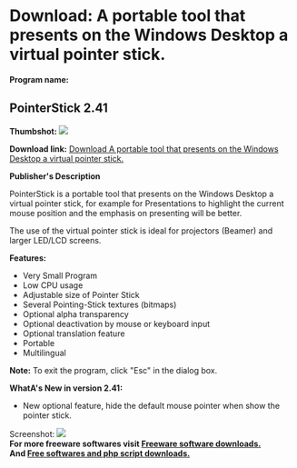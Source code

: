 # Download: A portable tool that presents on the Windows Desktop a virtual pointer stick.

**Program name:**

## PointerStick 2.41

  
**Thumbshot:** ![](http://www.freewarefiles.com/screenshot/pointerstick_md.jpg)   
  
**Download link:** [Download A portable tool that presents on the Windows Desktop a virtual pointer stick.](http://freesoftwares.boysofts.com/PointerStick_program_73033.html)  
  


**Publisher's Description**  
  


PointerStick is a portable tool that presents on the Windows Desktop a virtual pointer stick, for example for Presentations to highlight the current mouse position and the emphasis on presenting will be better. 

The use of the virtual pointer stick is ideal for projectors (Beamer) and larger LED/LCD screens.

**Features:**

  * Very Small Program 
  * Low CPU usage 
  * Adjustable size of Pointer Stick 
  * Several Pointing-Stick textures (bitmaps) 
  * Optional alpha transparency 
  * Optional deactivation by mouse or keyboard input 
  * Optional translation feature 
  * Portable 
  * Multilingual 

**Note:** To exit the program, click "Esc" in the dialog box.

**WhatA's New in version 2.41:**

  * New optional feature, hide the default mouse pointer when show the pointer stick. 

  
  
Screenshot: ![](http://www.freewarefiles.com/screenshot/pointerstick.jpg)   
**For more freeware softwares visit [Freeware software downloads.](http://freesoftwares.boysofts.com/)**   
**And [Free softwares and php script downloads.](http://www.boysofts.com/)**
